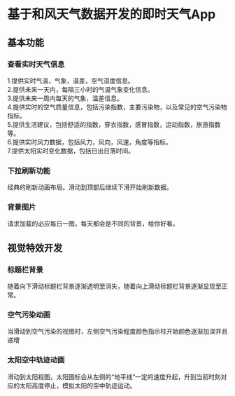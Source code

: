 # 基于和风天气数据开发的即时天气App
## 基本功能
### 查看实时天气信息
1.提供实时气温，气象，温差，空气湿度信息。<br>
2.提供未来一天内，每隔三小时的气温气象变化信息。<br>
3.提供未来一周内每天的气象，温差信息。<br>
4.提供实时的空气质量信息，包括污染指数，主要污染物，以及常见的空气污染物指标。<br>
5.提供生活建议，包括舒适的指数，穿衣指数，感冒指数，运动指数，旅游指数等。<br>
6.提供实时风力数据，包括风力，风向，风速，角度等指标。<br>
7.提供太阳实时变化数据，包括日出日落时间。<br>
### 下拉刷新功能
经典的刷新动画布局。滑动到顶部后继续下滑开始刷新数据。
### 背景图片
请求加载的必应每日一图，每天都会是不同的背景，给你好看。
## 视觉特效开发
### 标题栏背景
随着向下滑动标题栏背景逐渐透明至消失，随着向上滑动标题栏背景逐渐显现至正常。
### 空气污染动画
当滑动到空气污染的视图时，左侧空气污染程度颜色指示柱开始颜色逐渐加深并且递增
### 太阳空中轨迹动画
滑动到太阳视图，太阳图标会从左侧的“地平线”一定的速度升起，升到当前时刻对应的太阳高度停止，模拟太阳的空中轨迹运动。
